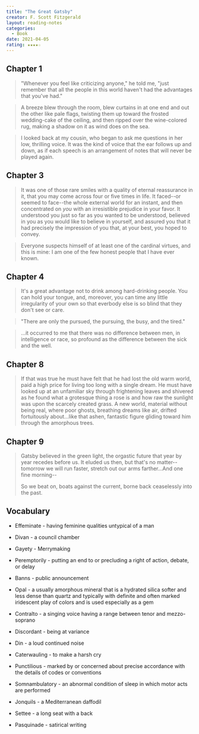 ```yaml
---
title: "The Great Gatsby"
creator: F. Scott Fitzgerald
layout: reading-notes
categories:
  - Book
date: 2021-04-05
rating: ★★★★☆
---
```


## Chapter 1

> "Whenever you feel like criticizing anyone," he told me, "just remember that all the people in this world haven't had the advantages that you've had."

> A breeze blew through the room, blew curtains in at one end and out the other like pale flags, twisting them up toward the frosted wedding-cake of the ceiling, and then ripped over the wine-colored rug, making a shadow on it as wind does on the sea.

> I looked back at my cousin, who began to ask me questions in her low, thrilling voice. It was the kind of voice that the ear follows up and down, as if each speech is an arrangement of notes that will never be played again.

## Chapter 3

> It was one of those rare smiles with a quality of eternal reassurance in it, that you may come across four or five times in life. It faced--or seemed to face--the whole external world for an instant, and then concentrated on *you* with an irresistible prejudice in your favor. It understood you just so far as you wanted to be understood, believed in you as you would like to believe in yourself, and assured you that it had precisely the impression of you that, at your best, you hoped to convey.

> Everyone suspects himself of at least one of the cardinal virtues, and this is mine: I am one of the few honest people that I have ever known.

## Chapter 4

> It's a great advantage not to drink among hard-drinking people. You can hold your tongue, and, moreover, you can time any little irregularity of your own so that everbody else is so blind that they don't see or care.

> "There are only the pursued, the pursuing, the busy, and the tired."

> ...it occurred to me that there was no difference between men, in intelligence or race, so profound as the difference between the sick and the well.

## Chapter 8

> If that was true he must have felt that he had lost the old warm world, paid a high price for living too long with a single dream. He must have looked up at an unfamiliar sky through frightening leaves and shivered as he found what a grotesque thing a rose is and how raw the sunlight was upon the scarcely created grass. A new world, material without being real, where poor ghosts, breathing dreams like air, drifted fortuitously about...like that ashen, fantastic figure gliding toward him through the amorphous trees.

## Chapter 9

> Gatsby believed in the green light, the orgastic future that year by year recedes before us. It eluded us then, but that's no matter--tomorrow we will run faster, stretch out our arms farther...And one fine morning--
>
> So we beat on, boats against the current, borne back ceaselessly into the past.

## Vocabulary

- Effeminate - having feminine qualities untypical of a man

- Divan - a council chamber

- Gayety - Merrymaking

- Peremptorily - putting an end to or precluding a right of action, debate, or delay

- Banns - public announcement

- Opal - a usually amorphous mineral that is a hydrated silica softer and less dense than quartz and typically with definite and often marked iridescent play of colors and is used especially as a gem

- Contralto - a singing voice having a range between tenor and mezzo-soprano

- Discordant - being at variance

- Din - a loud continued noise

- Caterwauling - to make a harsh cry

- Punctilious - marked by or concerned about precise accordance with the details of codes or conventions

- Somnambulatory - an abnormal condition of sleep in which motor acts are performed

- Jonquils - a Mediterranean daffodil

- Settee - a long seat with a back

- Pasquinade - satirical writing

